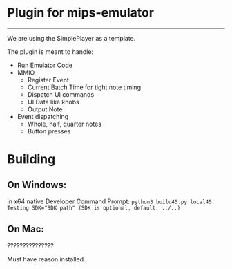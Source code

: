 # Plugin for mips-emulator
-----------

We are using the SimplePlayer as a template.

The plugin is meant to handle:

- Run Emulator Code
- MMIO 
    - Register Event
    - Current Batch Time for tight note timing
    - Dispatch UI commands
    - UI Data like knobs
    - Output Note
- Event dispatching
    - Whole, half, quarter notes
    - Button presses


# Building


## On Windows:
in x64 native Developer Command Prompt:
`python3 build45.py local45 Testing SDK="SDK path" (SDK is optional, default: ../..)`

## On Mac:
???????????????

Must have reason installed.